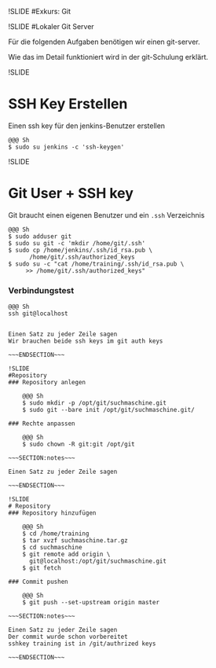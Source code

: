 !SLIDE
#Exkurs: Git

!SLIDE
#Lokaler Git Server

Für die folgenden Aufgaben benötigen wir einen git-server.

Wie das im Detail funktioniert wird in der git-Schulung erklärt.

!SLIDE
# SSH Key Erstellen

Einen ssh key für den jenkins-Benutzer erstellen

    @@@ Sh
    $ sudo su jenkins -c 'ssh-keygen'


!SLIDE
# Git User + SSH key

Git braucht einen eigenen Benutzer und ein `.ssh` Verzeichnis

    @@@ Sh
    $ sudo adduser git
    $ sudo su git -c 'mkdir /home/git/.ssh'
    $ sudo cp /home/jenkins/.ssh/id_rsa.pub \
          /home/git/.ssh/authorized_keys
    $ sudo su -c "cat /home/training/.ssh/id_rsa.pub \
         >> /home/git/.ssh/authorized_keys"

### Verbindungstest

    @@@ Sh
    ssh git@localhost

~~~SECTION:notes~~~

Einen Satz zu jeder Zeile sagen
Wir brauchen beide ssh keys im git auth keys

~~~ENDSECTION~~~

!SLIDE 
#Repository
### Repository anlegen

    @@@ Sh
    $ sudo mkdir -p /opt/git/suchmaschine.git
    $ sudo git --bare init /opt/git/suchmaschine.git/

### Rechte anpassen

    @@@ Sh
    $ sudo chown -R git:git /opt/git

~~~SECTION:notes~~~

Einen Satz zu jeder Zeile sagen

~~~ENDSECTION~~~

!SLIDE
# Repository
### Repository hinzufügen

    @@@ Sh
    $ cd /home/training
    $ tar xvzf suchmaschine.tar.gz
    $ cd suchmaschine
    $ git remote add origin \
      git@localhost:/opt/git/suchmaschine.git
    $ git fetch

### Commit pushen

    @@@ Sh
    $ git push --set-upstream origin master

~~~SECTION:notes~~~

Einen Satz zu jeder Zeile sagen
Der commit wurde schon vorbereitet
sshkey training ist in /git/authrized keys

~~~ENDSECTION~~~
